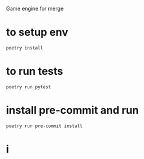 Game engine for merge

# to setup env
`poetry install`

# to run tests
`poetry run pytest`

# install pre-commit and run
`poetry run pre-commit install`

# i